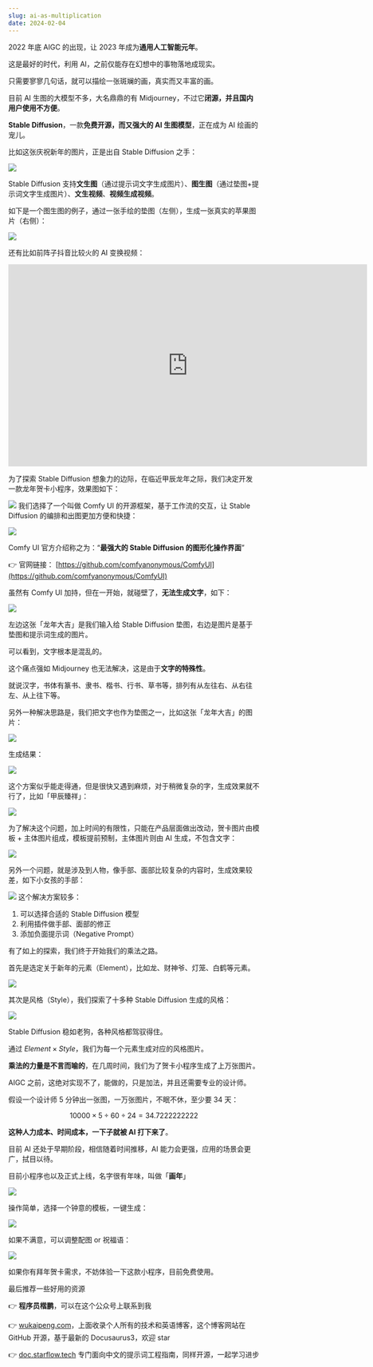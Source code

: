 ```yaml
---
slug: ai-as-multiplication
date: 2024-02-04
---
```


2022 年底 AIGC 的出现，让 2023 年成为**通用人工智能元年**。

这是最好的时代，利用 AI，之前仅能存在幻想中的事物落地成现实。

只需要寥寥几句话，就可以描绘一张斑斓的画，真实而又丰富的画。

目前 AI 生图的大模型不多，大名鼎鼎的有 Midjourney，不过它**闭源，并且国内用户使用不方便**。

**Stable Diffusion**，一款**免费开源，而又强大的 AI 生图模型**，正在成为 AI 绘画的宠儿。

比如这张庆祝新年的图片，正是出自 Stable Diffusion 之手：

![](http://img.wukaipeng.com/2024/02/04-113744-b06nB3-a0f200afc67f4519a1688e5553b06d02.webp)

Stable Diffusion 支持**文生图**（通过提示词文字生成图片）、**图生图**（通过垫图+提示词文字生成图片）、**文生视频**、**视频生成视频**。

如下是一个图生图的例子，通过一张手绘的垫图（左侧），生成一张真实的苹果图片（右侧）：

![](http://img.wukaipeng.com/2024/02/04-113800-7lkToh-c02282039963420ca629af80274b163b.png)

还有比如前阵子抖音比较火的 AI 变换视频：



<iframe width="720" height="405" frameborder="0" src="https://www.ixigua.com/iframe/7331579249955963442?autoplay=0" referrerpolicy="unsafe-url" allowfullscreen></iframe>




为了探索 Stable Diffusion 想象力的边际，在临近甲辰龙年之际，我们决定开发一款龙年贺卡小程序，效果图如下：

![](http://img.wukaipeng.com/2024/02/04-113807-IdzR4C-5ab4031e920a4f6b88ba0d1bd440a9fb.png)
我们选择了一个叫做 Comfy UI 的开源框架，基于工作流的交互，让 Stable Diffusion 的编排和出图更加方便和快捷：

![](http://img.wukaipeng.com/2024/02/04-113814-DN9Ljh-f87bf16543334912bf188ff443ba148e.png)

Comfy UI 官方介绍称之为：“**最强大的 Stable Diffusion 的图形化操作界面**”

👉 官网链接： [https://github.com/comfyanonymous/ComfyUI](https://github.com/comfyanonymous/ComfyUI)


虽然有 Comfy UI 加持，但在一开始，就碰壁了，**无法生成文字**，如下：

![](http://img.wukaipeng.com/2024/02/04-113832-3zUTJj-04-113819-eeqPwz-68510d5092d846f48bf6d74126a66951.jpeg)

左边这张「龙年大吉」是我们输入给 Stable Diffusion 垫图，右边是图片是基于垫图和提示词生成的图片。

可以看到，文字根本是混乱的。

这个痛点强如 Midjourney 也无法解决，这是由于**文字的特殊性**。

就说汉字，书体有篆书、隶书、楷书、行书、草书等，排列有从左往右、从右往左、从上往下等。

另外一种解决思路是，我们把文字也作为垫图之一，比如这张「龙年大吉」的图片：

![](http://img.wukaipeng.com/2024/02/04-113932-k0slDI-068b35eb5125425a964d5117a5bbf862.png)

生成结果：

![](http://img.wukaipeng.com/2024/02/04-113936-8aB6Kq-644cdee4e0294d9b9419a1ddd4e1fd4a.png)

这个方案似乎能走得通，但是很快又遇到麻烦，对于稍微复杂的字，生成效果就不行了，比如「甲辰臻祥」：

![](http://img.wukaipeng.com/2024/02/04-113942-fqj6OI-930ff501491649a2b5e690f7adb0ae56.png)

为了解决这个问题，加上时间的有限性，只能在产品层面做出改动，贺卡图片由模板 + 主体图片组成，模板提前预制，主体图片则由 AI 生成，不包含文字：


![](http://img.wukaipeng.com/2024/02/04-113946-u8tHhU-176624fa71034d168b277f051f28c04e.jpeg)

另外一个问题，就是涉及到人物，像手部、面部比较复杂的内容时，生成效果较差，如下小女孩的手部：

![](http://img.wukaipeng.com/2024/02/04-113951-gykFCB-82a2b592edb547bba6bbd3afe3852755.png)
这个解决方案较多：

1. 可以选择合适的 Stable Diffusion 模型
2. 利用插件做手部、面部的修正
3. 添加负面提示词（Negative Prompt）





有了如上的探索，我们终于开始我们的乘法之路。

首先是选定关于新年的元素（Element），比如龙、财神爷、灯笼、白鹤等元素。

![](http://img.wukaipeng.com/2024/02/04-113955-JpjovL-98c61e20a7aa4ae195b6a019a3c974b8.png)


其次是风格（Style），我们探索了十多种 Stable Diffusion 生成的风格：

![](http://img.wukaipeng.com/2024/02/04-114002-vYR82T-7037e66c97fb4561b5f4773b51d6b0dc.png)

Stable Diffusion 稳如老狗，各种风格都驾驭得住。

通过 $Element \times Style$，我们为每一个元素生成对应的风格图片。

**乘法的力量是不言而喻的**，在几周时间，我们为了贺卡小程序生成了上万张图片。


AIGC 之前，这绝对实现不了，能做的，只是加法，并且还需要专业的设计师。

假设一个设计师 5 分钟出一张图，一万张图片，不眠不休，至少要 34 天：

$$
10000 \times 5 \div 60 \div 24 = 34.7222222222
$$


**这种人力成本、时间成本，一下子就被 AI 打下来了**。

目前 AI 还处于早期阶段，相信随着时间推移，AI 能力会更强，应用的场景会更广，拭目以待。


目前小程序也以及正式上线，名字很有年味，叫做「**画年**」

![](http://img.wukaipeng.com/2024/02/04-114006-B8hT7A-d3518964160a4d19bce0b5085c1484f4.png)

操作简单，选择一个钟意的模板，一键生成：


![](http://img.wukaipeng.com/2024/02/04-114013-sktwSW-18483245df8a49ec861bc0f21a4df603.jpeg)


如果不满意，可以调整配图 or 祝福语：


![](http://img.wukaipeng.com/2024/02/04-114019-peTaMO-b0f0494aa31d4a7e90dae33adb0456a8.jpeg)

如果你有拜年贺卡需求，不妨体验一下这款小程序，目前免费使用。

最后推荐一些好用的资源


👉 **程序员楷鹏**，可以在这个公众号上联系到我

👉 [wukaipeng.com](https://wukaipeng.com/)，上面收录个人所有的技术和英语博客，这个博客网站在 GitHub 开源，基于最新的 Docusaurus3，欢迎 star

👉 [doc.starflow.tech](https://doc.starflow.tech/)  专门面向中文的提示词工程指南，同样开源，一起学习进步